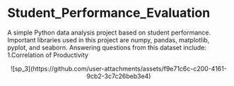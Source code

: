 # Student_Performance_Evaluation
A simple Python data analysis project based on student performance. Important libraries used in this project are numpy, pandas, matplotlib, pyplot, and seaborn. 
Answering questions from this dataset include:
1.Correlation of Productivity
<p align = "center">
  ![sp_3](https://github.com/user-attachments/assets/f9e71c6c-c200-4161-9cb2-3c7c26beb3e4)
</p>

